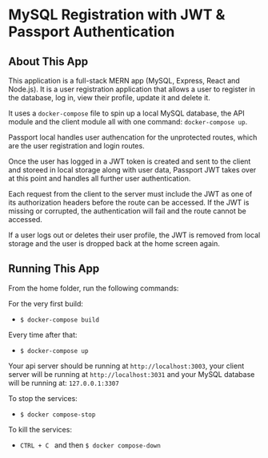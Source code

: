 # MySQL Registration with JWT & Passport Authentication

## About This App

This application is a full-stack MERN app (MySQL, Express, React and Node.js). It is a user registration application that allows a user to register in the database, log in, view their profile, update it and delete it.

It uses a `docker-compose` file to spin up a local MySQL database, the API module and the client module all with one command: `docker-compose up`.

Passport local handles user authencation for the unprotected routes, which are the user registration and login routes. 

Once the user has logged in a JWT token is created and sent to the client and storeed in local storage along with user data, Passport JWT takes over at this point and handles all further user authentication. 

Each request from the client to the server must include the JWT as one of its authorization headers before the route can be accessed. If the JWT is missing or corrupted, the authentication will fail and the route cannot be accessed.

If a user logs out or deletes their user profile, the JWT is removed from local storage and the user is dropped back at the home screen again.

## Running This App

From the home folder, run the following commands:

For the very first build:
* ``` $ docker-compose build ```

Every time after that:
* ``` $ docker-compose up ```

Your api server should be running at `http://localhost:3003`, your client server will be running at `http://localhost:3031` and your MySQL database will be running at: `127.0.0.1:3307`

To stop the services:
* ``` $ docker compose-stop ```

To kill the services:
* ``` CTRL + C  ``` and then ``` $ docker compose-down ```